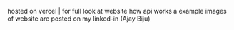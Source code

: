hosted on vercel | 
for full look at website how api works a example images of website are posted on my linked-in (Ajay Biju)
